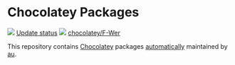 
# Chocolatey Packages
[![](https://ci.appveyor.com/api/projects/status/github/F-Wer/chocolatey-packages?svg=true)](https://ci.appveyor.com/project/F-Wer/chocolatey-packages)
[Update status](https://gist.github.com/F-Wer/73630a76805feb09fa5df27758acb1c2)
[![](http://transparent-favicon.info/favicon.ico)](#)
[chocolatey/F-Wer](https://chocolatey.org/profiles/F-Wer)

This repository contains [Chocolatey](http://chocolatey.org) packages [automatically](https://chocolatey.org/docs/automatic-packages) maintained by [au](https://github.com/majkinetor/au).